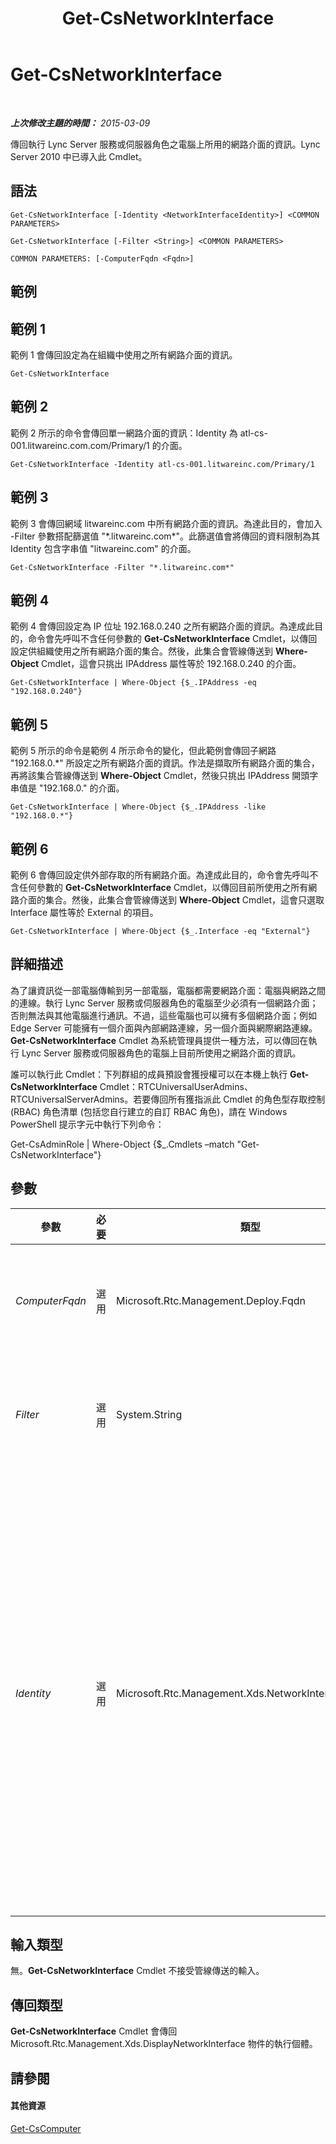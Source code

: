 ﻿---
title: Get-CsNetworkInterface
TOCTitle: Get-CsNetworkInterface
ms:assetid: 06a5fedf-d87e-4469-9bd6-ad16c1f9a801
ms:mtpsurl: https://technet.microsoft.com/zh-tw/library/Gg398121(v=OCS.15)
ms:contentKeyID: 49289982
ms.date: 08/10/2015
mtps_version: v=OCS.15
ms.translationtype: HT
---

# Get-CsNetworkInterface

 

_**上次修改主題的時間：** 2015-03-09_

傳回執行 Lync Server 服務或伺服器角色之電腦上所用的網路介面的資訊。Lync Server 2010 中已導入此 Cmdlet。

## 語法

    Get-CsNetworkInterface [-Identity <NetworkInterfaceIdentity>] <COMMON PARAMETERS>

    Get-CsNetworkInterface [-Filter <String>] <COMMON PARAMETERS>

    COMMON PARAMETERS: [-ComputerFqdn <Fqdn>]

## 範例

## 範例 1

範例 1 會傳回設定為在組織中使用之所有網路介面的資訊。

    Get-CsNetworkInterface

## 範例 2

範例 2 所示的命令會傳回單一網路介面的資訊：Identity 為 atl-cs-001.litwareinc.com.com/Primary/1 的介面。

    Get-CsNetworkInterface -Identity atl-cs-001.litwareinc.com/Primary/1

## 範例 3

範例 3 會傳回網域 litwareinc.com 中所有網路介面的資訊。為達此目的，會加入 -Filter 參數搭配篩選值 "\*.litwareinc.com\*"。此篩選值會將傳回的資料限制為其 Identity 包含字串值 "litwareinc.com" 的介面。

    Get-CsNetworkInterface -Filter "*.litwareinc.com*"

## 範例 4

範例 4 會傳回設定為 IP 位址 192.168.0.240 之所有網路介面的資訊。為達成此目的，命令會先呼叫不含任何參數的 **Get-CsNetworkInterface** Cmdlet，以傳回設定供組織使用之所有網路介面的集合。然後，此集合會管線傳送到 **Where-Object** Cmdlet，這會只挑出 IPAddress 屬性等於 192.168.0.240 的介面。

    Get-CsNetworkInterface | Where-Object {$_.IPAddress -eq "192.168.0.240"}

## 範例 5

範例 5 所示的命令是範例 4 所示命令的變化，但此範例會傳回子網路 "192.168.0.\*" 所設定之所有網路介面的資訊。作法是擷取所有網路介面的集合，再將該集合管線傳送到 **Where-Object** Cmdlet，然後只挑出 IPAddress 開頭字串值是 "192.168.0." 的介面。

    Get-CsNetworkInterface | Where-Object {$_.IPAddress -like "192.168.0.*"}

## 範例 6

範例 6 會傳回設定供外部存取的所有網路介面。為達成此目的，命令會先呼叫不含任何參數的 **Get-CsNetworkInterface** Cmdlet，以傳回目前所使用之所有網路介面的集合。然後，此集合會管線傳送到 **Where-Object** Cmdlet，這會只選取 Interface 屬性等於 External 的項目。

    Get-CsNetworkInterface | Where-Object {$_.Interface -eq "External"}

## 詳細描述

為了讓資訊從一部電腦傳輸到另一部電腦，電腦都需要網路介面：電腦與網路之間的連線。執行 Lync Server 服務或伺服器角色的電腦至少必須有一個網路介面；否則無法與其他電腦進行通訊。不過，這些電腦也可以擁有多個網路介面；例如 Edge Server 可能擁有一個介面與內部網路連線，另一個介面與網際網路連線。**Get-CsNetworkInterface** Cmdlet 為系統管理員提供一種方法，可以傳回在執行 Lync Server 服務或伺服器角色的電腦上目前所使用之網路介面的資訊。

誰可以執行此 Cmdlet：下列群組的成員預設會獲授權可以在本機上執行 **Get-CsNetworkInterface** Cmdlet：RTCUniversalUserAdmins、RTCUniversalServerAdmins。若要傳回所有獲指派此 Cmdlet 的角色型存取控制 (RBAC) 角色清單 (包括您自行建立的自訂 RBAC 角色)，請在 Windows PowerShell 提示字元中執行下列命令：

Get-CsAdminRole | Where-Object {$\_.Cmdlets –match "Get-CsNetworkInterface"}

## 參數


<table>
<colgroup>
<col style="width: 25%" />
<col style="width: 25%" />
<col style="width: 25%" />
<col style="width: 25%" />
</colgroup>
<thead>
<tr class="header">
<th>參數</th>
<th>必要</th>
<th>類型</th>
<th>說明</th>
</tr>
</thead>
<tbody>
<tr class="odd">
<td><p><em>ComputerFqdn</em></p></td>
<td><p>選用</p></td>
<td><p>Microsoft.Rtc.Management.Deploy.Fqdn</p></td>
<td><p>要傳回之網路介面資訊的電腦 FQDN。例如，若要傳回電腦 atl-cs-001.litwareinc.com 的網路介面資訊 (且僅針對該電腦)，請使用下列語法：-ComputerFqdn atl-cs-001.litwareinc.com。</p></td>
</tr>
<tr class="even">
<td><p><em>Filter</em></p></td>
<td><p>選用</p></td>
<td><p>System.String</p></td>
<td><p>可讓您在指定要傳回的網路介面 (或多個介面) 時使用萬用字元。例如，此語法會傳回執行 Lync Server 服務或伺服器角色之所有電腦上的主要網路介面相關資訊：-Filter &quot;*/Primary/*&quot;。</p></td>
</tr>
<tr class="odd">
<td><p><em>Identity</em></p></td>
<td><p>選用</p></td>
<td><p>Microsoft.Rtc.Management.Xds.NetworkInterfaceIdentity</p></td>
<td><p>要傳回之網路介面的唯一識別碼。網路介面 Identity 包含三個部分：</p>
<p>電腦本身的完整網域名稱 (FQDN) (例如 atl-cs-001.litwareinc.com)。</p>
<p>網路介面「端」(主要、內部、外部、公用交換電話網路)。「端」指的是連接埠用在哪一種流量類型。</p>
<p>該特定端的網路介面號碼。</p>
<p>例如：-Identity &quot;atl-cs-001.litwareinc.com/Primary/1&quot;。</p>
<p>Identity、ComputerFqdn 和 Filter 參數必須分開使用；例如，您無法執行同時使用 ComputerFqdn 與 Identity 的命令。此外，您無法在指定 Identity 時使用萬用字元。若要使用萬用字元，請使用 Filter 參數。</p>
<p>如果 Identity (ComputerFqdn) 與 Filter 參數都未使用，則 <strong>Get-CsNetworkInterface</strong> Cmdlet 會傳回在執行 Lync Server 服務或伺服器角色的電腦上所有目前所使用之網路介面的資訊。</p></td>
</tr>
</tbody>
</table>


## 輸入類型

無。**Get-CsNetworkInterface** Cmdlet 不接受管線傳送的輸入。

## 傳回類型

**Get-CsNetworkInterface** Cmdlet 會傳回 Microsoft.Rtc.Management.Xds.DisplayNetworkInterface 物件的執行個體。

## 請參閱

#### 其他資源

[Get-CsComputer](get-cscomputer.md)

